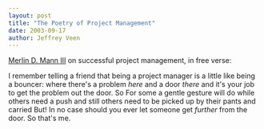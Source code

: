 ```yaml
--- 
layout: post
title: "The Poetry of Project Management"
date: 2003-09-17
author: Jeffrey Veen
---
```

<a href="http://www.kungfugrippe.com/">Merlin D. Mann III</a> on successful project management, in free verse:

I remember telling a friend
that being a project manager
is a little like being a bouncer:
where there's a problem *here*
and a door *there*
and it's your job to get the problem out the door.
So
For some a gentle gesture will do
while others need a push
and still others need to be picked up by their pants and carried
But!
In no case should you ever let someone get *further* from the door.
So that's me.
&#8203;